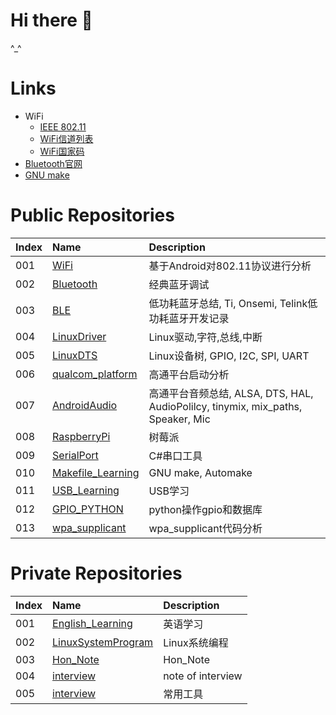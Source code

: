 # Hi there 👋
^_^
# Links
- WiFi
  - [IEEE 802.11](https://ieeexplore.ieee.org/Xplore/home.jsp)
  - [WiFi信道列表](https://zh.wikipedia.org/wiki/%E6%97%A0%E7%BA%BF%E5%B1%80%E5%9F%9F%E7%BD%91%E4%BF%A1%E9%81%93%E5%88%97%E8%A1%A8)
  - [WiFi国家码](https://zh.wikipedia.org/wiki/%E5%9C%8B%E5%AE%B6%E5%9C%B0%E5%8D%80%E4%BB%A3%E7%A2%BC)
- [Bluetooth官网](https://www.bluetooth.com/)
- [GNU make](https://www.gnu.org/software/make/)
# Public Repositories
|Index|Name|Description|
|:---|:---|:---|
|001|[WiFi](https://github.com/SuperTao/WiFi)|基于Android对802.11协议进行分析|
|002|[Bluetooth](https://github.com/SuperTao/Bluetooth)|经典蓝牙调试|
|003|[BLE](https://github.com/SuperTao/Bluetooth/blob/master/doc/BLE_analyse.md)|低功耗蓝牙总结, Ti, Onsemi, Telink低功耗蓝牙开发记录|
|004|[LinuxDriver](https://github.com/SuperTao/LinuxDriver)|Linux驱动,字符,总线,中断|
|005|[LinuxDTS](https://github.com/SuperTao/LinuxDTS)|Linux设备树, GPIO, I2C, SPI, UART|
|006|[qualcom_platform](https://github.com/SuperTao/qualcomm_platform_analyse)|高通平台启动分析|
|007|[AndroidAudio](https://github.com/SuperTao/AndroidAudio)|高通平台音频总结, ALSA, DTS, HAL, AudioPolilcy, tinymix, mix_paths, Speaker, Mic|
|008|[RaspberryPi](https://github.com/SuperTao/RaspberryPi)|树莓派|
|009|[SerialPort](https://github.com/SuperTao/SerialPortW)|C#串口工具|
|010|[Makefile_Learning](https://github.com/SuperTao/Makefile_Learning)|GNU make, Automake|
|011|[USB_Learning](https://github.com/SuperTao/USB_CY7C68031A)|USB学习|
|012|[GPIO_PYTHON](https://github.com/SuperTao/GpioSql)|python操作gpio和数据库|
|013|[wpa_supplicant](https://github.com/SuperTao/wpa_supplicant)|wpa_supplicant代码分析|
# Private Repositories
|Index|Name|Description|
|:---|:---|:---|
|001|[English_Learning](https://github.com/SuperTao/English_Learning)|英语学习|
|002|[LinuxSystemProgram](https://github.com/SuperTao/LinuxSystemProgram)|Linux系统编程|
|003|[Hon_Note](https://github.com/SuperTao/Hon_Note)|Hon_Note|
|004|[interview](https://github.com/SuperTao/job_interview)|note of interview|
|005|[interview](https://github.com/SuperTao/Tools)|常用工具|
<!--
**SuperTao/SuperTao** is a ✨ _special_ ✨ repository because its `README.md` (this file) appears on your GitHub profile.

Here are some ideas to get you started:

- 🔭 I’m currently working on ...
- 🌱 I’m currently learning ...
- 👯 I’m looking to collaborate on ...
- 🤔 I’m looking for help with ...
- 💬 Ask me about ...
- 📫 How to reach me: ...
- 😄 Pronouns: ...
- ⚡ Fun fact: ...
-->
